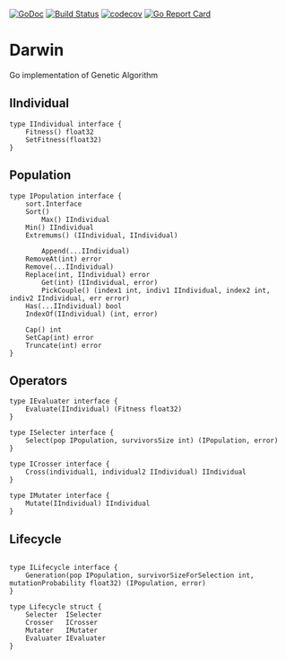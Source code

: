 [![GoDoc](https://img.shields.io/badge/go-documentation-blue.svg?style=flat-square)](https://godoc.org/github.com/khezen/darwin)
[![Build Status](http://img.shields.io/travis/Khezen/darwin.svg?style=flat-square)](https://travis-ci.org/Khezen/darwin) [![codecov](https://img.shields.io/codecov/c/github/Khezen/darwin/master.svg?style=flat-square)](https://codecov.io/gh/Khezen/darwin)
[![Go Report Card](https://goreportcard.com/badge/github.com/khezen/darwin?style=flat-square)](https://goreportcard.com/report/github.com/khezen/darwin)

# Darwin
Go implementation of Genetic Algorithm


## IIndividual

```golang
type IIndividual interface {
	Fitness() float32
	SetFitness(float32)
}
```

## Population
```golang
type IPopulation interface {
	sort.Interface
	Sort()
    	Max() IIndividual
	Min() IIndividual
	Extremums() (IIndividual, IIndividual)

    	Append(...IIndividual)
   	RemoveAt(int) error
	Remove(...IIndividual)
	Replace(int, IIndividual) error
    	Get(int) (IIndividual, error)
    	PickCouple() (index1 int, indiv1 IIndividual, index2 int, indiv2 IIndividual, err error)
	Has(...IIndividual) bool
	IndexOf(IIndividual) (int, error)

	Cap() int
	SetCap(int) error
	Truncate(int) error
}

```

## Operators

```golang
type IEvaluater interface {
	Evaluate(IIndividual) (Fitness float32)
}
```

```golang
type ISelecter interface {
	Select(pop IPopulation, survivorsSize int) (IPopulation, error)
}
```

```golang
type ICrosser interface {
	Cross(individual1, individual2 IIndividual) IIndividual
}
```

```golang
type IMutater interface {
	Mutate(IIndividual) IIndividual
}
```

## Lifecycle

```golang

type ILifecycle interface {
	Generation(pop IPopulation, survivorSizeForSelection int, mutationProbability float32) (IPopulation, error)
}

type Lifecycle struct {
	Selecter  ISelecter
	Crosser   ICrosser
	Mutater   IMutater
	Evaluater IEvaluater
}


```
